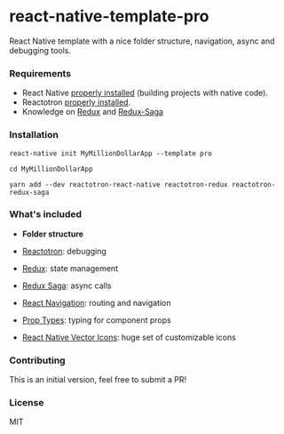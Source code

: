 # react-native-template-pro
React Native template with a nice folder structure, navigation, async and debugging tools.

### Requirements
* React Native [properly installed](https://facebook.github.io/react-native/docs/getting-started.html) (building projects with native code).
* Reactotron [properly installed](https://github.com/infinitered/reactotron/blob/master/docs/installing.md).
* Knowledge on [Redux](https://redux.js.org/) and [Redux-Saga](https://github.com/redux-saga/redux-saga)

### Installation
`react-native init MyMillionDollarApp --template pro`

`cd MyMillionDollarApp`

`yarn add --dev reactotron-react-native reactotron-redux reactotron-redux-saga`

### What's included
* **Folder structure**

* [Reactotron](https://github.com/infinitered/reactotron): debugging
* [Redux](https://redux.js.org/): state management
* [Redux Saga](https://github.com/redux-saga/redux-saga): async calls
* [React Navigation](https://reactnavigation.org/): routing and navigation
* [Prop Types](https://www.npmjs.com/package/prop-types): typing for component props
* [React Native Vector Icons](https://github.com/oblador/react-native-vector-icons): huge set of customizable icons

### Contributing
This is an initial version, feel free to submit a PR!

### License

MIT